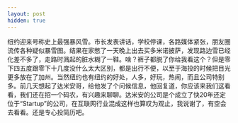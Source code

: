 ```yaml
---
layout: post
hidden: true
---
```

纽约迎来号称史上最强暴风雪。市长发表讲话，学校停课，各路媒体紧张，朋友圈流传各种疑似暴雪图。结果在家憋了一天晚上出去买多米诺披萨，发现路边雪已经化差不多了，走路时溅起的脏水糊了一鞋。啥？裤子都脱了你给我看这个？但是零下四五度跟零下十几度没什么太大区别，都是出行不便，以至于海投的时候把目光更多放在了加州。当然纽约也有纽约的好处，人多，好玩，热闹，而且公司特别多。前几天想起了达米安哥，给他发了个问候信息，他回复道，你应该来我们这看看，我们还在招一个码农，有兴趣来聊聊。达米安的公司是个成立了快20年还定位于“Startup”的公司，在互联网行业混成这样也算叹为观止，我说谢了，有空会去看看。还是专心投简历吧。